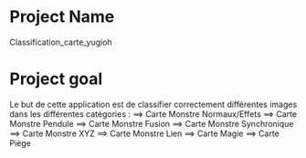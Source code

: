 Project Name
==============================
Classification_carte_yugioh

Project goal
==============================
Le but de cette application est de classifier correctement différentes images dans les différentes catégories :
==> Carte Monstre Normaux/Effets
==> Carte Monstre Pendule
==> Carte Monstre Fusion
==> Carte Monstre Synchronique
==> Carte Monstre XYZ
==> Carte Monstre Lien
==> Carte Magie
==> Carte Piège
